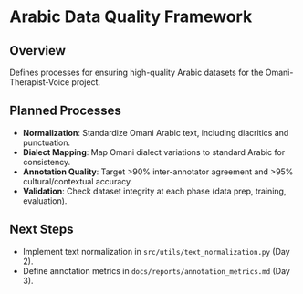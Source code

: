 # Arabic Data Quality Framework

## Overview
Defines processes for ensuring high-quality Arabic datasets for the Omani-Therapist-Voice project.

## Planned Processes
- **Normalization**: Standardize Omani Arabic text, including diacritics and punctuation.
- **Dialect Mapping**: Map Omani dialect variations to standard Arabic for consistency.
- **Annotation Quality**: Target >90% inter-annotator agreement and >95% cultural/contextual accuracy.
- **Validation**: Check dataset integrity at each phase (data prep, training, evaluation).

## Next Steps
- Implement text normalization in `src/utils/text_normalization.py` (Day 2).
- Define annotation metrics in `docs/reports/annotation_metrics.md` (Day 3).